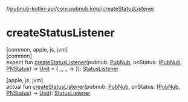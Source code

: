 //[pubnub-kotlin-api](../../index.md)/[com.pubnub.kmp](index.md)/[createStatusListener](create-status-listener.md)

# createStatusListener

[common, apple, js, jvm]\
[common]\
expect fun [createStatusListener](create-status-listener.md)(pubnub: [PubNub](../com.pubnub.api/-pub-nub/index.md), onStatus: ([PubNub](../com.pubnub.api/-pub-nub/index.md), [PNStatus](../../../../pubnub-kotlin/pubnub-kotlin-core-api/pubnub-kotlin-core-api/com.pubnub.api.models.consumer/-p-n-status/index.md)) -&gt; [Unit](https://kotlinlang.org/api/core/kotlin-stdlib/kotlin/-unit/index.html) = { _, _ -&gt; }): [StatusListener](../com.pubnub.api.v2.callbacks/-status-listener/index.md)

[apple, js, jvm]\
actual fun [createStatusListener](create-status-listener.md)(pubnub: [PubNub](../com.pubnub.api/-pub-nub/index.md), onStatus: ([PubNub](../com.pubnub.api/-pub-nub/index.md), [PNStatus](../../../../pubnub-kotlin/pubnub-kotlin-core-api/pubnub-kotlin-core-api/com.pubnub.api.models.consumer/-p-n-status/index.md)) -&gt; [Unit](https://kotlinlang.org/api/core/kotlin-stdlib/kotlin/-unit/index.html)): [StatusListener](../com.pubnub.api.v2.callbacks/-status-listener/index.md)
